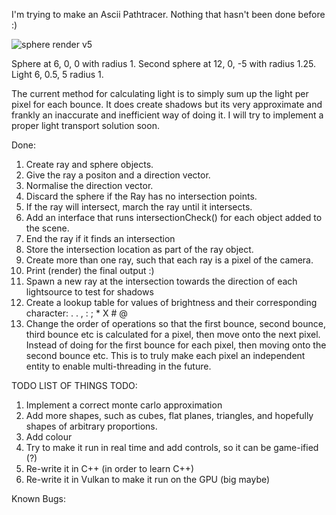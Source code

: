 I'm trying to make an Ascii Pathtracer. Nothing that hasn't been done before :)

![sphere render v5](https://github.com/Fullyverified/ASCII_PathTracer/assets/138776324/b26e0b26-7980-4926-b019-555dbdfc9e55)

Sphere at 6, 0, 0 with radius 1. Second sphere at 12, 0, -5 with radius 1.25. Light 6, 0.5, 5 radius 1.

The current method for calculating light is to simply sum up the light per pixel for each bounce.
It does create shadows but its very approximate and frankly an inaccurate and inefficient way of doing it.
I will try to implement a proper light transport solution soon. 

Done:
1. Create ray and sphere objects.
2. Give the ray a positon and a direction vector.
3. Normalise the direction vector.
4. Discard the sphere if the Ray has no intersection points.
5. If the ray will intersect, march the ray until it intersects.
6. Add an interface that runs intersectionCheck() for each object added to the scene.
7. End the ray if it finds an intersection
8. Store the intersection location as part of the ray object.
9. Create more than one ray, such that each ray is a pixel of the camera.
10. Print (render) the final output :)
11. Spawn a new ray at the intersection towards the direction of each lightsource to test for shadows
12. Create a lookup table for values of brightness and their corresponding character: . . , : ; * X # @
13. Change the order of operations so that the first bounce, second bounce, third bounce etc is calculated for a pixel, then move onto the next pixel.
    Instead of doing for the first bounce for each pixel, then moving onto the second bounce etc.
    This is to truly make each pixel an independent entity to enable multi-threading in the future.

TODO LIST OF THINGS TODO:
1. Implement a correct monte carlo approximation
2. Add more shapes, such as cubes, flat planes, triangles, and hopefully shapes of arbitrary proportions.
3. Add colour
4. Try to make it run in real time and add controls, so it can be game-ified (?)
5. Re-write it in C++ (in order to learn C++)
6. Re-write it in Vulkan to make it run on the GPU (big maybe) 

Known Bugs:
